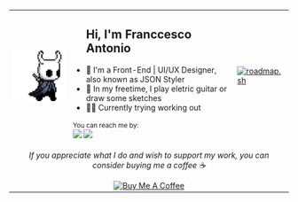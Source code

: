 <table align="center">
  <tr>
    <td>
      <img src="https://raw.githubusercontent.com/TanZng/TanZng/master/assets/hollor_knight3.gif" width="200"/>
    </td>
    <td>
      <ul style="list-style: outside;">
        <h2>Hi, I'm <b>Franccesco Antonio</b></h2>
        <li>🎨 I'm a Front-End | UI/UX Designer, also known as JSON Styler</li>
        <li>🎸 In my freetime, I play eletric guitar or draw some sketches</li>
        <li>🏋️‍♂ Currently trying working out</li>
      </ul>
        <small>You can reach me by: </small>
        <br />
        <a href="https://www.linkedin.com/in/franccesco-bordon"><img src="https://img.icons8.com/dusk/40/000000/linkedin.png"/></a>
        <a href="mailto:franccesco_@hotmail.com" target="_blank"><img src="https://img.icons8.com/dusk/40/000000/gmail.png"/></a>
    </td>
    <td>
      <a href="https://roadmap.sh">
        <img src="https://api.roadmap.sh/v1-badge/tall/64c0fe93fcdcf9c5d50e3742?variant=dark&roadmaps=frontend%2Cjavascript" alt="roadmap.sh"/>
      </a>
    </td>
  </tr>
  <tr>
    <td align="center" colspan="3">
      <p><i>If you appreciate what I do and wish to support my work, you can consider buying me a coffee ☕</i></p>
      <a href="https://www.buymeacoffee.com/tiesco" target="_blank">
        <img src="https://www.buymeacoffee.com/assets/img/custom_images/orange_img.png" alt="Buy Me A Coffee" style="height: 41px !important;width: 174px !important;box-shadow: 0px 3px 2px 0px rgba(190, 190, 190, 0.5) !important;-webkit-box-shadow: 0px 3px 2px 0px rgba(190, 190, 190, 0.5) !important;" >
      </a>
    </td>
  </tr>
</table>
